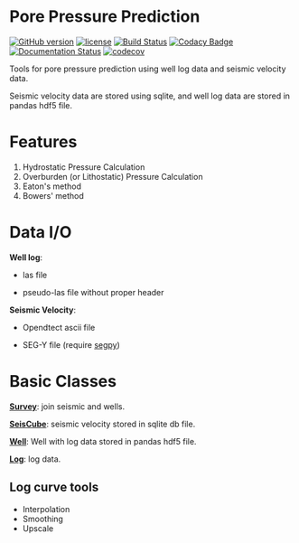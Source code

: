 # Pore Pressure Prediction

[![GitHub version](https://badge.fury.io/gh/whimian%2FPorePressurePrediction.svg)](https://badge.fury.io/gh/whimian%2FPorePressurePrediction)
[![license](https://img.shields.io/github/license/mashape/apistatus.svg)](https://github.com/whimian/PorePressurePrediction/blob/master/LICENSE)
[![Build Status](https://travis-ci.org/whimian/PorePressurePrediction.svg?branch=master)](https://travis-ci.org/whimian/PorePressurePrediction)
[![Codacy Badge](https://api.codacy.com/project/badge/Grade/c6f8b9c3fb7945469c110bd155bfe649)](https://www.codacy.com/app/whimian/PorePressurePrediction?utm_source=github.com&amp;utm_medium=referral&amp;utm_content=whimian/PorePressurePrediction&amp;utm_campaign=Badge_Grade)
[![Documentation Status](https://readthedocs.org/projects/porepressureprediction/badge/?version=latest)](http://porepressureprediction.readthedocs.io/en/latest/?badge=latest)
[![codecov](https://codecov.io/gh/whimian/PorePressurePrediction/branch/master/graph/badge.svg)](https://codecov.io/gh/whimian/PorePressurePrediction)

Tools for pore pressure prediction using well log data and seismic velocity data.

Seismic velocity data are stored using sqlite, and well log data are stored in pandas hdf5 file.

# Features

1. Hydrostatic Pressure Calculation
2. Overburden (or Lithostatic) Pressure Calculation
3. Eaton's method
4. Bowers' method

# Data I/O

**Well log**:

- las file

- pseudo-las file without proper header

**Seismic Velocity**:

- Opendtect ascii file

- SEG-Y file (require [segpy](https://github.com/sixty-north/segpy))

# Basic Classes

[**Survey**](porepressureprediction/basic/survey.py): join seismic and wells.

[**SeisCube**](porepressureprediction/basic/seiSQL.py): seismic velocity stored in sqlite db file.

[**Well**](porepressureprediction/basic/well.py): Well with log data stored in pandas hdf5 file.

[**Log**](porepressureprediction/basic/well_log.py): log data.

## Log curve tools

- Interpolation
- Smoothing
- Upscale
